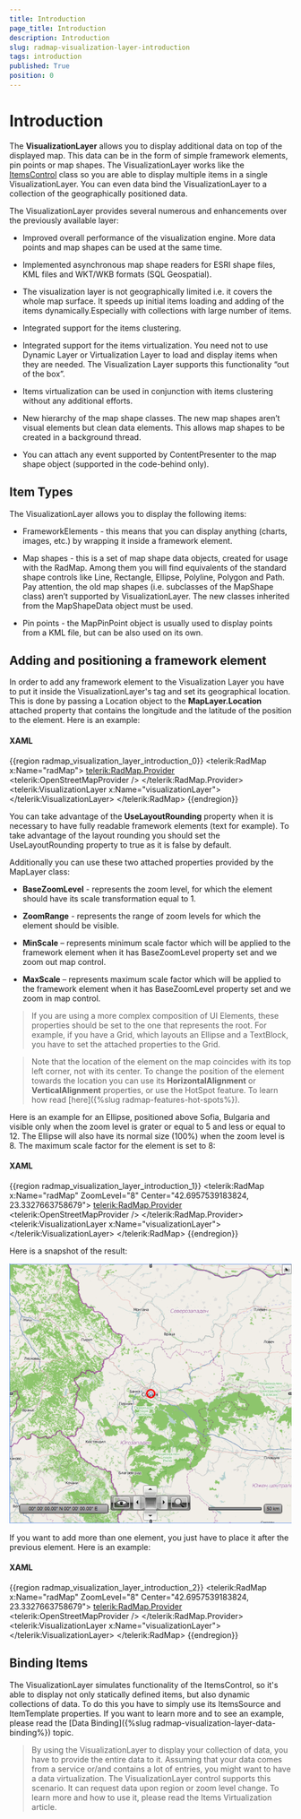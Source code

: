 ```yaml
---
title: Introduction
page_title: Introduction
description: Introduction
slug: radmap-visualization-layer-introduction
tags: introduction
published: True
position: 0
---
```


# Introduction



The __VisualizationLayer__ allows you to display additional data on top of the displayed map. This data can be in the form of simple framework elements, pin points or map shapes. The VisualizationLayer works like the [ItemsControl](http://msdn.microsoft.com/en-us/library/system.windows.controls.itemscontrol.aspx) class so you are able to display multiple items in a single VisualizationLayer. You can even data bind the VisualizationLayer to a collection of the geographically positioned data.
      

The VisualizationLayer provides several numerous and enhancements over the previously available layer:
      

* Improved overall performance of the visualization engine. More data points and map shapes can be used at the same time.
          

* Implemented asynchronous map shape readers for ESRI shape files, KML files and WKT/WKB formats (SQL Geospatial).
          

* The visualization layer is not geographically limited i.e. it covers the whole map surface. It speeds up initial items loading and adding of the items dynamically.Especially with collections with large number of items.
          

* Integrated support for the items clustering.
          

* Integrated support for the items virtualization. You need not to use Dynamic Layer or Virtualization Layer to load and display items when they are needed. The Visualization Layer supports this functionality “out of the box”.
          

* Items virtualization can be used in conjunction with items clustering without any additional efforts.
          

* New hierarchy of the map shape classes. The new map shapes aren’t visual elements but clean data elements. This allows map shapes to be created in a background thread.
          

* You can attach any event supported by ContentPresenter to the map shape object (supported in the code-behind only).
          

## Item Types

The VisualizationLayer allows you to display the following items:
        

* FrameworkElements - this means that you can display anything (charts, images, etc.) by wrapping it inside a framework element.
            

* Map shapes - this is a set of map shape data objects, created for usage with the RadMap. Among them you will find equivalents of the standard shape controls like Line, Rectangle, Ellipse, Polyline, Polygon and Path. Pay attention, the old map shapes (i.e. subclasses of the MapShape class) aren’t supported by VisualizationLayer. The new classes inherited from the MapShapeData object must be used.
            

* Pin points - the MapPinPoint object is usually used to display points from a KML file, but can be also used on its own.
            

## Adding and positioning a framework element

In order to add any framework element to the Visualization Layer you have to put it inside the VisualizationLayer's tag and set its geographical location. This is done by passing a Location object to the __MapLayer.Location__ attached property that contains the longitude and the latitude of the position to the element.  Here is an example:
        

#### __XAML__

{{region radmap_visualization_layer_introduction_0}}
	<telerik:RadMap x:Name="radMap">
		<telerik:RadMap.Provider>
			<telerik:OpenStreetMapProvider />
		</telerik:RadMap.Provider>
		<telerik:VisualizationLayer x:Name="visualizationLayer">
			<Ellipse x:Name="Ellipse"
	                 telerik:MapLayer.Location="42.6957539183824, 23.3327663758679"
	                 Width="20"
	                 Height="20"
	                 Stroke="Red"
	                 StrokeThickness="3"
	                 Fill="Transparent" />
		</telerik:VisualizationLayer>
	</telerik:RadMap>
	{{endregion}}



You can take advantage of the __UseLayoutRounding__ property when it is necessary to have fully readable framework elements (text for example). To take advantage of the layout rounding you should set the UseLayoutRounding property to true as it is false by default.
        

Additionally you can use these two attached properties provided by the MapLayer class:
        

* __BaseZoomLevel__ - represents the zoom level, for which the element should have its scale transformation equal to 1.
            

* __ZoomRange__ - represents the range of zoom levels for which the element should be visible.
            

* __MinScale__ – represents minimum scale factor which will be applied to the framework element when it has BaseZoomLevel property set and we zoom out map control.
            

* __MaxScale__ – represents maximum scale factor which will be applied to the framework element when it has BaseZoomLevel property set and we zoom in map control.
            

>If you are using a more complex composition of UI Elements, these properties should be set to the one that represents the root. For example, if you have a Grid, which layouts an Ellipse and a TextBlock, you have to set the attached properties to the Grid.
          

>Note that the location of the element on the map coincides with its top left corner, not with its center. To change the position of the element towards the location you can use its __HorizontalAlignment__ or __VerticalAlignment__ properties, or use the HotSpot feature. To learn how read [here]({%slug radmap-features-hot-spots%}).
          

Here is an example for an Ellipse, positioned above Sofia, Bulgaria and visible only when the zoom level is grater or equal to 5 and less or equal to 12. The Ellipse will also have its normal size (100%) when the zoom level is 8. The maximum scale factor for the element is set to 8:
        

#### __XAML__

{{region radmap_visualization_layer_introduction_1}}
	<telerik:RadMap x:Name="radMap"
	                ZoomLevel="8"
	                Center="42.6957539183824, 23.3327663758679">
		<telerik:RadMap.Provider>
			<telerik:OpenStreetMapProvider />
		</telerik:RadMap.Provider>
		<telerik:VisualizationLayer x:Name="visualizationLayer">
			<Ellipse x:Name="Ellipse"
	                 telerik:MapLayer.Location="42.6957539183824, 23.3327663758679"
	                 telerik:MapLayer.BaseZoomLevel="8"
	                 telerik:MapLayer.ZoomRange="5,12"
	                 telerik:MapLayer.MaxScale="8"
	                 HorizontalAlignment="Center"
	                 VerticalAlignment="Center"
	                 Width="20"
	                 Height="20"
	                 Stroke="Red"
	                 StrokeThickness="3"
	                 Fill="Transparent" />
		</telerik:VisualizationLayer>
	</telerik:RadMap>
	{{endregion}}



Here is a snapshot of the result:

![radmap-visualization-layer-introduction-0](images/radmap-visualization-layer-introduction-0.png)

If you want to add more than one element, you just have to place it after the previous element. Here is an example:
        

#### __XAML__

{{region radmap_visualization_layer_introduction_2}}
	<telerik:RadMap x:Name="radMap"
	                ZoomLevel="8"
	                Center="42.6957539183824, 23.3327663758679">
		<telerik:RadMap.Provider>
			<telerik:OpenStreetMapProvider />
		</telerik:RadMap.Provider>
		<telerik:VisualizationLayer x:Name="visualizationLayer">
			<Ellipse x:Name="Ellipse"
	                 telerik:MapLayer.Location="42.6957539183824,23.3327663758679"
	                 telerik:MapLayer.BaseZoomLevel="8"
	                 telerik:MapLayer.ZoomRange="5,12"
	                 telerik:MapLayer.MaxScale="8"
	                 HorizontalAlignment="Center"
	                 VerticalAlignment="Center"
	                 Width="20"
	                 Height="20"
	                 Stroke="Red"
	                 StrokeThickness="3"
	                 Fill="Transparent" />
			<Ellipse x:Name="Ellipse2"
	                 telerik:MapLayer.Location="43.1957539183824,23.5427663758679"
	                 telerik:MapLayer.BaseZoomLevel="8"
	                 telerik:MapLayer.ZoomRange="5,12"
	                 telerik:MapLayer.MaxScale="8"
	                 HorizontalAlignment="Center"
	                 VerticalAlignment="Center"
	                 Width="20"
	                 Height="20"
	                 Stroke="Blue"
	                 StrokeThickness="3"
	                 Fill="Transparent" />
		</telerik:VisualizationLayer>
	</telerik:RadMap>
	{{endregion}}



## Binding Items
      

The VisualizationLayer simulates functionality of the ItemsControl, so it's able to display not only statically defined items, but also dynamic collections of data. To do this you have to simply use its ItemsSource and ItemTemplate properties. If you want to learn more and to see an example, please read the [Data Binding]({%slug radmap-visualization-layer-data-binding%}) topic.
        

>By using the VisualizationLayer to display your collection of data, you have to provide the entire data to it. Assuming that your data comes from a service or/and contains a lot of entries, you might want to have a data virtualization. The VisualizationLayer control supports this scenario. It can request data upon region or zoom level change. To learn more and how to use it, please read the Items Virtualization article.

